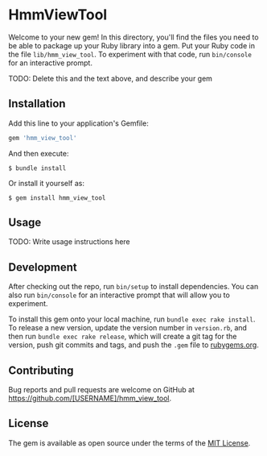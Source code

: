 # HmmViewTool

Welcome to your new gem! In this directory, you'll find the files you need to be able to package up your Ruby library into a gem. Put your Ruby code in the file `lib/hmm_view_tool`. To experiment with that code, run `bin/console` for an interactive prompt.

TODO: Delete this and the text above, and describe your gem

## Installation

Add this line to your application's Gemfile:

```ruby
gem 'hmm_view_tool'
```

And then execute:

    $ bundle install

Or install it yourself as:

    $ gem install hmm_view_tool

## Usage

TODO: Write usage instructions here

## Development

After checking out the repo, run `bin/setup` to install dependencies. You can also run `bin/console` for an interactive prompt that will allow you to experiment.

To install this gem onto your local machine, run `bundle exec rake install`. To release a new version, update the version number in `version.rb`, and then run `bundle exec rake release`, which will create a git tag for the version, push git commits and tags, and push the `.gem` file to [rubygems.org](https://rubygems.org).

## Contributing

Bug reports and pull requests are welcome on GitHub at https://github.com/[USERNAME]/hmm_view_tool.


## License

The gem is available as open source under the terms of the [MIT License](https://opensource.org/licenses/MIT).
